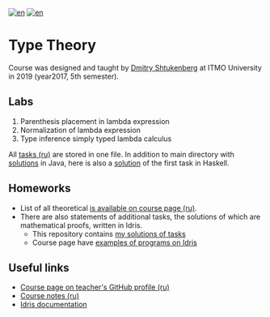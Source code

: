 [![en](https://img.shields.io/badge/lang-en-red.svg)](README.md) [![en](https://img.shields.io/badge/lang-ru-blue.svg)](README.ru.md)

# Type Theory

Course was designed and taught by [Dmitry Shtukenberg](https://github.com/shd) at ITMO University in 2019 (year2017, 5th semester).

## Labs

1. Parenthesis placement in lambda expression
2. Normalization of lambda expression
3. Type inference simply typed lambda calculus

All [tasks (ru)](/lab/tasks.pdf) are stored in one file. In addition to main directory with [solutions](/lab) in Java, here is also a [solution](https://github.com/cannor147/itmo-tt/tree/master/parser) of the first task in Haskell.


## Homeworks

* List of all theoretical [is available on course page (ru)](https://github.com/shd/tt2019/blob/master/hw-theory.pdf).
* There are also statements of additional tasks, the solutions of which are mathematical proofs, written in Idris.
    * This repository contains [my solutions of tasks](/hw)
    * Course page have [examples of programs on Idris](https://github.com/shd/tt2019/tree/master/idris-examples)

## Useful links

* [Course page on teacher's GitHub profile (ru)](https://github.com/shd/tt2019)
* [Course notes (ru)](https://github.com/shd/tt2018-conspect)
* [Idris documentation](http://docs.idris-lang.org/en/latest/)
